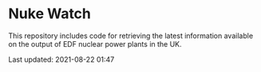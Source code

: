 # Nuke Watch

This repository includes code for retrieving the latest information available on the output of EDF nuclear power plants in the UK.

Last updated: 2021-08-22 01:47